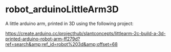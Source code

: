 # robot_arduinoLittleArm3D

A little arduino arm, printed in 3D using the following project: 

https://create.arduino.cc/projecthub/slantconcepts/littlearm-2c-build-a-3d-printed-arduino-robot-arm-ff279d?ref=search&amp;ref_id=robot%203d&amp;offset=68
